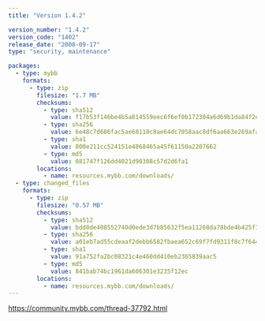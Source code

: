 ```yaml
---
title: "Version 1.4.2"

version_number: "1.4.2"
version_code: "1402"
release_date: "2008-09-17"
type: "security, maintenance"

packages:
  - type: mybb
    formats:
      - type: zip
        filesize: "1.7 MB"
        checksums:
          - type: sha512
            value: f17b53f146be4b5a814559eec6f6ef0b172304a6d69b1da84f2ef6a3a4611fc4f44c74d0dcf6c33133d6f737afaedde30a914a748ca30092b4ddec25bd6467f8
          - type: sha256
            value: 6e48c7d686fac5ae68110c8ae64dc7058aac8df6aa663e269afa0134fa4775f6
          - type: sha1
            value: 800e211cc524151e4868465a45f61150a2207662
          - type: md5
            value: 081747f126dd4021d90308c57d2d6fa1
        locations:
          - name: resources.mybb.com/downloads/
  - type: changed_files
    formats:
      - type: zip
        filesize: "0.57 MB"
        checksums:
          - type: sha512
            value: bdd0de408552740d0ede3d7b85632f5ea11268da78bde4b425f1b4cf21434c2ca8f18be7dbab76c4904557ffebde72ab4cdfae75da3d1775f7e6c8c3f645779f
          - type: sha256
            value: a01eb7ad55cdeaaf2debb6582fbaea652c69f7fd9311f8c7f6442796d15f51f8
          - type: sha1
            value: 91a752fa2bc08321c4e460dd410eb2365839aac5
          - type: md5
            value: 841bab74bc1961da606301e3235f12ec
        locations:
          - name: resources.mybb.com/downloads/
---
```


<https://community.mybb.com/thread-37792.html>
